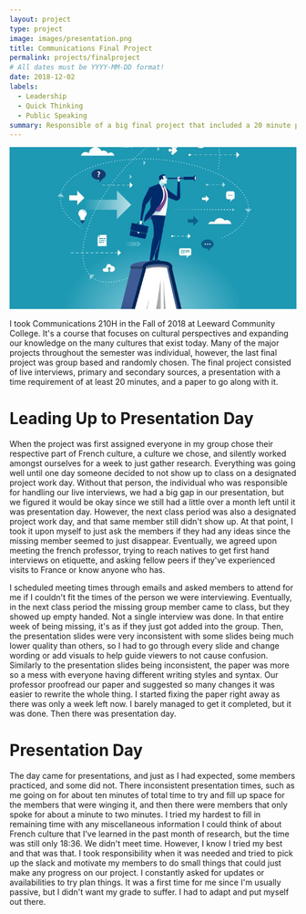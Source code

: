 ```yaml
---
layout: project
type: project
image: images/presentation.png
title: Communications Final Project
permalink: projects/finalproject
# All dates must be YYYY-MM-DD format!
date: 2018-12-02
labels:
  - Leadership
  - Quick Thinking
  - Public Speaking
summary: Responsible of a big final project that included a 20 minute presentation.
---
```


<img class="ui medium right floated rounded image" src="../images/leadership.jpg">

I took Communications 210H in the Fall of 2018 at Leeward Community College. It's a course that focuses on cultural perspectives and expanding our knowledge on the many cultures that exist today. Many of the major projects throughout the semester was individual, however, the last final project was group based and randomly chosen. The final project consisted of live interviews, primary and secondary sources, a presentation with a time requirement of at least 20 minutes, and a paper to go along with it. 

# Leading Up to Presentation Day #
When the project was first assigned everyone in my group chose their respective part of French culture, a culture we chose, and silently worked amongst ourselves for a week to just gather research. Everything was going well until one day someone decided to not show up to class on a designated project work day. Without that person, the individual who was responsible for handling our live interviews, we had a big gap in our presentation, but we figured it would be okay since we still had a little over a month left until it was presentation day. However, the next class period was also a designated project work day, and that same member still didn't show up. At that point, I took it upon myself to just ask the members if they had any ideas since the missing member seemed to just disappear. Eventually, we agreed upon meeting the french professor, trying to reach natives to get first hand interviews on etiquette, and asking fellow peers if they've experienced visits to France or know anyone who has.

I scheduled meeting times through emails and asked members to attend for me if I couldn't fit the times of the person we were interviewing. Eventually, in the next class period the missing group member came to class, but they showed up empty handed. Not a single interview was done. In that entire week of being missing, it's as if they just got added into the group. Then, the presentation slides were very inconsistent with some slides being much lower quality than others, so I had to go through every slide and change wording or add visuals to help guide viewers to not cause confusion. Similarly to the presentation slides being inconsistent, the paper was more so a mess with everyone having different writing styles and syntax. Our professor proofread our paper and suggested so many changes it was easier to rewrite the whole thing. I started fixing the paper right away as there was only a week left now. I barely managed to get it completed, but it was done. Then there was presentation day.

# Presentation Day #
The day came for presentations, and just as I had expected, some members practiced, and some did not. There inconsistent presentation times, such as me going on for about ten minutes of total time to try and fill up space for the members that were winging it, and then there were members that only spoke for about a minute to two minutes. I tried my hardest to fill in remaining time with any miscellaneous information I could think of about French culture that I've learned in the past month of research, but the time was still only 18:36. We didn't meet time. However, I know I tried my best and that was that. I took responsibility when it was needed and tried to pick up the slack and motivate my members to do small things that could just make any progress on our project. I constantly asked for updates or availabilities to try plan things. It was a first time for me since I'm usually passive, but I didn't want my grade to suffer. I had to adapt and put myself out there. 
